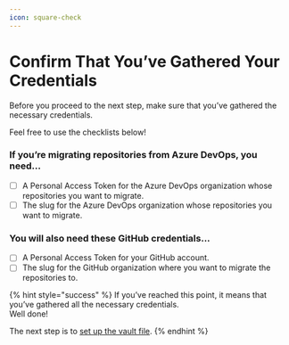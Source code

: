 ```yaml
---
icon: square-check
---
```


# Confirm That You’ve Gathered Your Credentials

Before you proceed to the next step, make sure that you’ve gathered the necessary credentials.&#x20;

Feel free to use the checklists below!

### **If you’re migrating repositories from Azure DevOps, you need...**

* [ ] A Personal Access Token for the Azure DevOps organization whose repositories you want to migrate.
* [ ] The slug for the Azure DevOps organization whose repositories you want to migrate.

### **You will also need these GitHub credentials...**

* [ ] A Personal Access Token for your GitHub account.
* [ ] The slug for the GitHub organization where you want to migrate the repositories to.

{% hint style="success" %}
If you’ve reached this point, it means that you’ve gathered all the necessary credentials.\
Well done!

The next step is to [set up the vault file](../set-up-the-vault.md).
{% endhint %}
